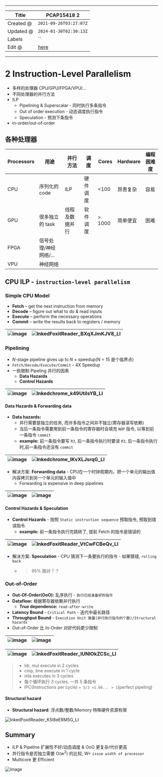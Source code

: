-----

| Title     | PCAP15418 2                                      |
| --------- | ------------------------------------------------ |
| Created @ | `2021-09-26T03:27:07Z`                           |
| Updated @ | `2024-01-30T02:30:13Z`                           |
| Labels    | \`\`                                             |
| Edit @    | [here](https://github.com/junxnone/csc/issues/4) |

-----

# 2 Instruction-Level Parallelism

  - 多样的处理器 CPU/GPU/FPGA/VPU/...
  - 不同处理器的并行方法
  - ILP
      - Pipelining & Superscalar - 同时执行多条指令
      - Out of order execution - 动态调度执行指令
      - Speculation - 预测下条指令
  - in-order/out-of-order

## 各种处理器

| Processors | 用途            | 并行方法    | 调度   | Cores   | Hardware | 编程困难度 |
| ---------- | ------------- | ------- | ---- | ------- | -------- | ----- |
| CPU        | 序列化的 code     | ILP     | 硬件调度 | \<100   | 昂贵复杂     | 容易    |
| GPU        | 很多独立的 task    | 线程及数据并行 | 软件调度 | \> 1000 | 简单便宜     | 困难    |
| FPGA       | 信号处理/神经网络/... |         |      |         |          |       |
| VPU        | 神经网络          |         |      |         |          |       |

## CPU ILP - `instruction-level parallelism`

### Simple CPU Model

  - **Fetch** – get the next instruction from memory
  - **Decode** – figure out what to do & read inputs
  - **Execute** – perform the necessary operations
  - **Commit** – write the results back to registers / memory

| ![image](media/0bf2d9393c02b09eecd71b432cb730fee695150d.png) | ![InkedFoxitReader\_BXqXJmKJV8\_LI](media/62a404ea11165ab8df2a1d9057909dab537e99f3.jpg) |
| ------------------------------------------------------------ | --------------------------------------------------------------------------------------- |

### **Pipelining**

  - 𝑁-stage pipeline gives up to 𝑁 × speedup(N = 15 是个临界点)
  - `Fetch/Decode/Execute/Commit` - 4X Speedup
  - 一些限制 Pipeling 并行的因素
      - **Data Hazards**
      - **Control Hazards**

| ![image](media/6bda88a84661008f1d720263187a19ee1cf6958b.png) | ![Inkedchrome\_k49UtilsYB\_LI](media/d26926079343353a090178e44faecb0ad092345e.jpg) |
| ------------------------------------------------------------ | ---------------------------------------------------------------------------------- |

#### Data Hazards & Forwarding data

  - **Data hazards:**
      - 并行需要是独立的任务, 而许多指令之间并不独立(寄存器读写依赖)
      - 当后一条指令需要用到前一条指令的寄存器时会填充 `NOP` 指令, 以等到前一条指令 `commit`
      - **example:** 前一条指令要写 `R3`, 后一条指令执行时要读 `R3`, 后一条指令执行时,前一条指令还没有
        `commit`

| ![image](media/5adeae18374c1cef3c7a2a91d7baeb542b7fc798.png) | ![Inkedchrome\_lKvXLJsrqG\_LI](media/bf9e891da16feb13447aa3fa8d7de821a0ea7891.jpg) |
| ------------------------------------------------------------ | ---------------------------------------------------------------------------------- |

  - 解决方案: **Forwarding data** - CPU在一个时钟周期内，把一个单元的输出值内容拷贝到另一个单元的输入值中
      - Forwarding is expensive in deep pipelines

| ![image](media/2badcef7c727fa80885920ff2135de627d60c1d7.png) | ![image](media/c4db4124bb0b6292aa5814f0abcbff466305f967.png) |
| ------------------------------------------------------------ | ------------------------------------------------------------ |

#### Control Hazards & Speculation

  - **Control Hazards** - 按照 `Static instruction sequence` 预取指令, 预取到错误指令
      - **example:** 前一条指令执行完跳转了, 提前 Fetch 的指令是错误的

| ![image](media/bceb254dd6815ff698a964f92b94ab10db580035.png) | ![InkedFoxitReader\_VtCwFCBeQv\_LI](media/bc0bd6c06ddda52f04d044b3044294e8161353da.jpg) |
| ------------------------------------------------------------ | --------------------------------------------------------------------------------------- |

  - 解决方案: **Speculation** - CPU 猜测下一条要执行的指令 - 如果猜错, `rolling back`
      - > 95% 猜对？？

### Out-of-Order

  - **Out-Of-Order(OoO):** 乱序执行 - `执行已经准备好的指令`
  - **Dataflow:** 根据寄存器依赖并行执行
      - **True dependence:** `read-after-write`
  - **Latency Bound** - `Critical Path` - 迭代中最长路径
  - **Throughput Bound** - `Execution Unit 数量(并行执行指令的个数)/Structural
    hazards`
  - Out-of-Order 比 In-Order 对好代码更少限制

| ![image](media/a57544c155b9d423baacf45ed4743bdeea1ddad6.png) | ![image](media/c9b0d11aa9cfd4cd767fb642313561a48528d1fa.png) |
| ------------------------------------------------------------ | ------------------------------------------------------------ |

| ![image](media/9642f49e6846ba8ef89748ee1dd388d37c2a8ef3.png) | ![InkedFoxitReader\_lUNIOkZCSc\_LI](media/d7978cd103d5c5a9f2321e9dcdeb6a3f8a91c9db.jpg) |
| ------------------------------------------------------------ | --------------------------------------------------------------------------------------- |

>   - ldr, mul execute in 2 cycles
>   - cmp, bne execute in 1 cycle
>   - mla executes in 3 cycles
>   - 每个循环执行 3 cycles, 一共 5 条指令
>   - IPC(Instructions per cycle) `= 5/3 =1.66... > 1`(perfect pipeling)

#### Structural hazard

  - **Structural hazard**: 浮点数/整数/Memory 特殊硬件资源有限

![InkedFoxitReader\_K5l8eERM5G\_LI](media/62fda10ab5481d11dc0ebdb3844b0054baca14c0.jpg)

## Summary

  - ILP & Pipeline 扩展性不好/动态调度 & OoO 更复杂/代价更高
  - 并行指令是否独立需要 O(w<sup>2</sup>) 的比较, W= `issue width of processor`
  - Multicore 更 Efficient

![image](media/696c1e393ad1ea5db95caf7dd22c687180daf22e.png)
